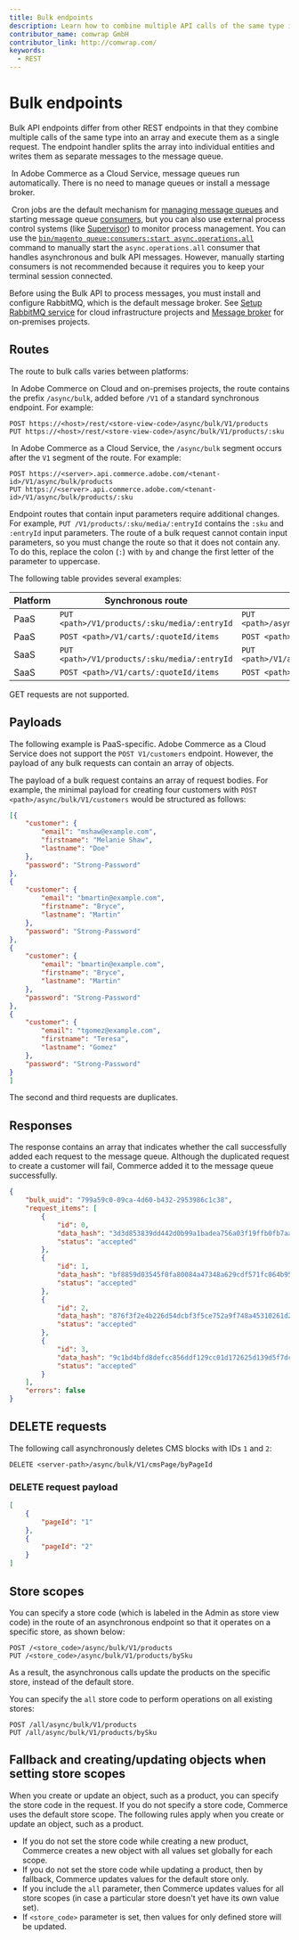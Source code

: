 ```yaml
---
title: Bulk endpoints
description: Learn how to combine multiple API calls of the same type into a single request
contributor_name: comwrap GmbH
contributor_link: http://comwrap.com/
keywords:
  - REST
--- 
```

 
# Bulk endpoints

Bulk API endpoints differ from other REST endpoints in that they combine multiple calls of the same type into an array and execute them as a single request. The endpoint handler splits the array into individual entities and writes them as separate messages to the message queue.

&#8203;<Edition name="saas" /> In Adobe Commerce as a Cloud Service, message queues run automatically. There is no need to manage queues or install a message broker.

&#8203;<Edition name="paas" /> Cron jobs are the default mechanism for [managing message queues](https://experienceleague.adobe.com/en/docs/commerce-operations/configuration-guide/message-queues/manage-message-queues) and starting message queue [consumers](https://experienceleague.adobe.com/en/docs/commerce-operations/configuration-guide/message-queues/consumers), but you can also use external process control systems (like [Supervisor](https://supervisord.readthedocs.io/en/latest/)) to monitor process management. You can use the [`bin/magento queue:consumers:start async.operations.all`](https://experienceleague.adobe.com/docs/commerce-operations/configuration-guide/cli/start-message-queues.html) command to manually start the `async.operations.all` consumer that handles asynchronous and bulk API messages. However, manually starting consumers is not recommended because it requires you to keep your terminal session connected.

<InlineAlert variant="info" slots="text"/>

Before using the Bulk API to process messages, you must install and configure RabbitMQ, which is the default message broker. See [Setup RabbitMQ service](https://experienceleague.adobe.com/en/docs/commerce-cloud-service/user-guide/configure/service/rabbitmq) for cloud infrastructure projects and [Message broker](https://experienceleague.adobe.com/docs/commerce-operations/installation-guide/prerequisites/rabbitmq.html) for on-premises projects.

## Routes

The route to bulk calls varies between platforms:

&#8203;<Edition name="paas" /> In Adobe Commerce on Cloud and on-premises projects, the route contains the prefix `/async/bulk`, added before `/V1` of a standard synchronous endpoint. For example:

```http
POST https://<host>/rest/<store-view-code>/async/bulk/V1/products
PUT https://<host>/rest/<store-view-code>/async/bulk/V1/products/:sku
```

&#8203;<Edition name="saas" /> In Adobe Commerce as a Cloud Service,  the `/async/bulk` segment occurs after the `V1` segment of the route. For example:

```http
POST https://<server>.api.commerce.adobe.com/<tenant-id>/V1/async/bulk/products
PUT https://<server>.api.commerce.adobe.com/<tenant-id>/V1/async/bulk/products/:sku
```

Endpoint routes that contain input parameters require additional changes. For example, `PUT /V1/products/:sku/media/:entryId` contains the `:sku` and `:entryId` input parameters. The route of a bulk request cannot contain input parameters, so you must change the route so that it does not contain any. To do this, replace the colon (`:`) with `by` and change the first letter of the parameter to uppercase.

The following table provides several examples:

Platform | Synchronous route | Bulk route
--- | --- | ---
PaaS | `PUT <path>/V1/products/:sku/media/:entryId` | `PUT <path>/async/bulk/V1/products/bySku/media/byEntryId`
PaaS | `POST <path>/V1/carts/:quoteId/items` | `POST <path>/async/bulk/V1/carts/byQuoteId/items`
SaaS | `PUT <path>/V1/products/:sku/media/:entryId` | `PUT <path>/V1/async/bulk/products/bySku/media/byEntryId`
SaaS | `POST <path>/V1/carts/:quoteId/items` | `POST <path>/V1/async/bulk/carts/byQuoteId/items`

<InlineAlert variant="info" slots="text"/>

GET requests are not supported.

## Payloads

<InlineAlert variant="info" slots="text"/>

The following example is PaaS-specific. Adobe Commerce as a Cloud Service does not support the `POST V1/customers` endpoint. However, the payload of any bulk requests can contain an array of objects.

The payload of a bulk request contains an array of request bodies. For example, the minimal payload for creating four customers with `POST <path>/async/bulk/V1/customers` would be structured as follows:

```json
[{
    "customer": {
        "email": "mshaw@example.com",
        "firstname": "Melanie Shaw",
        "lastname": "Doe"
    },
    "password": "Strong-Password"
},
{
    "customer": {
        "email": "bmartin@example.com",
        "firstname": "Bryce",
        "lastname": "Martin"
    },
    "password": "Strong-Password"
},
{
    "customer": {
        "email": "bmartin@example.com",
        "firstname": "Bryce",
        "lastname": "Martin"
    },
    "password": "Strong-Password"
},
{
    "customer": {
        "email": "tgomez@example.com",
        "firstname": "Teresa",
        "lastname": "Gomez"
    },
    "password": "Strong-Password"
}
]
```

<InlineAlert variant="success" slots="text"/>

The second and third requests are duplicates.

## Responses

The response contains an array that indicates whether the call successfully added each request to the message queue. Although the duplicated request to create a customer will fail, Commerce added it to the message queue successfully.

```json
{
    "bulk_uuid": "799a59c0-09ca-4d60-b432-2953986c1c38",
    "request_items": [
        {
            "id": 0,
            "data_hash": "3d3d853839dd442d0b99a1badea756a03f19ffb0fb7aab672c05f83d5a914181",
            "status": "accepted"
        },
        {
            "id": 1,
            "data_hash": "bf8859d03545f0fa80084a47348a629cdf571fc064b952e7396c338d5cf3bf6e",
            "status": "accepted"
        },
        {
            "id": 2,
            "data_hash": "876f3f2e4b226d54dcbf3f5ce752a9f748a45310261d2dd5cc7a7c9ef74b4369",
            "status": "accepted"
        },
        {
            "id": 3,
            "data_hash": "9c1bd4bfd8defcc856ddf129cc01d172625d139d5f7dcf53b6cb09a0e9a843a3",
            "status": "accepted"
        }
    ],
    "errors": false
}
```

## DELETE requests

The following call asynchronously deletes CMS blocks with IDs `1` and `2`:

```http
DELETE <server-path>/async/bulk/V1/cmsPage/byPageId
```

### DELETE request payload

```json
[
    {
        "pageId": "1"
    },
    {
        "pageId": "2"
    }
]
```

## Store scopes

<edition name="paas" />

You can specify a store code (which is labeled in the Admin as store view code) in the route of an asynchronous endpoint so that it operates on a specific store, as shown below:

```http
POST /<store_code>/async/bulk/V1/products
PUT /<store_code>/async/bulk/V1/products/bySku
```

As a result, the asynchronous calls update the products on the specific store, instead of the default store.

You can specify the `all` store code to perform operations on all existing stores:

```http
POST /all/async/bulk/V1/products
PUT /all/async/bulk/V1/products/bySku
```

## Fallback and creating/updating objects when setting store scopes

<edition name="paas" />

When you create or update an object, such as a product, you can specify the store code in the request. If you do not specify a store code, Commerce uses the default store scope.
The following rules apply when you create or update an object, such as a product.

*  If you do not set the store code while creating a new product, Commerce creates a new object with all values set globally for each scope.
*  If you do not set the store code while updating a product, then by fallback, Commerce updates values for the default store only.
*  If you include the `all` parameter, then Commerce updates values for all store scopes (in case a particular store doesn't yet have its own value set).
*  If `<store_code>` parameter is set, then values for only defined store will be updated.
